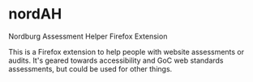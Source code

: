 # nordAH
Nordburg Assessment Helper Firefox Extension

This is a Firefox extension to help people with website assessments or audits.  It's geared towards accessibility and GoC web standards assessments, but could be used for other things.
